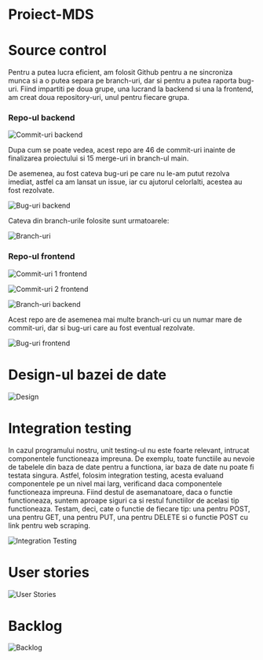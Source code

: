 # Proiect-MDS

# Source control

Pentru a putea lucra eficient, am folosit Github pentru a ne sincroniza munca si a o putea separa pe branch-uri, dar si pentru a putea raporta bug-uri. Fiind impartiti pe doua grupe, una lucrand la backend si una la frontend, am creat doua repository-uri, unul pentru fiecare grupa.

### Repo-ul backend

![Commit-uri backend](https://i.imgur.com/uDJOCRO.png)

Dupa cum se poate vedea, acest repo are 46 de commit-uri inainte de finalizarea proiectului si 15 merge-uri in branch-ul main.

De asemenea, au fost cateva bug-uri pe care nu le-am putut rezolva imediat, astfel ca am lansat un issue, iar cu ajutorul celorlalti, acestea au fost rezolvate.

![Bug-uri backend](https://i.imgur.com/BWgLDvH.png)

Cateva din branch-urile folosite sunt urmatoarele:

![Branch-uri](https://i.imgur.com/SLosCqM.png)

### Repo-ul frontend

![Commit-uri 1 frontend](https://i.imgur.com/v9OcOYv.png)

![Commit-uri 2 frontend](https://i.imgur.com/GwB7sjQ.png)

![Branch-uri backend](https://i.imgur.com/RReilhu.png)

Acest repo are de asemenea mai multe branch-uri cu un numar mare de commit-uri, dar si bug-uri care au fost eventual rezolvate.

![Bug-uri frontend](https://i.imgur.com/4ROzqhh.png)

#  Design-ul bazei de date

![Design](https://i.imgur.com/fJb5utC.png)

# Integration testing

In cazul programului nostru, unit testing-ul nu este foarte relevant, intrucat componentele functioneaza impreuna. De exemplu, toate functiile au nevoie de tabelele din baza de date pentru a functiona, iar baza de date nu poate fi testata singura. Astfel, folosim integration testing, acesta evaluand componentele pe un nivel mai larg, verificand daca componentele functioneaza impreuna. Fiind destul de asemanatoare, daca o functie functioneaza, suntem aproape siguri ca si restul functiilor de acelasi tip functioneaza. Testam, deci, cate o functie de fiecare tip: una pentru POST, una pentru GET, una pentru PUT, una pentru DELETE si o functie POST cu link pentru web scraping.

![Integration Testing](https://i.imgur.com/fF8PABp.png)

# User stories
![User Stories](https://i.imgur.com/Mt774yx.png)

# Backlog
![Backlog](https://i.imgur.com/5lrBP8R.png)